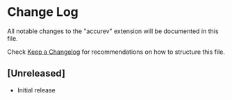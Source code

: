 # Change Log
All notable changes to the "accurev" extension will be documented in this file.

Check [Keep a Changelog](http://keepachangelog.com/) for recommendations on how to structure this file.

## [Unreleased]
- Initial release